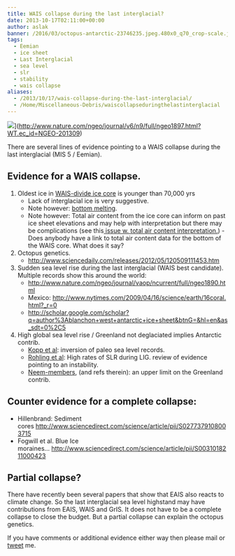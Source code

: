 ```yaml
---
title: WAIS collapse during the last interglacial?
date: 2013-10-17T02:11:00+00:00
author: aslak
banner: /2016/03/octopus-antarctic-23746235.jpeg.480x0_q70_crop-scale.jpg
tags:
  - Eemian
  - ice sheet
  - Last Interglacial
  - sea level
  - slr
  - stability
  - wais collapse
aliases:
  - /2013/10/17/wais-collapse-during-the-last-interglacial/
  - /Home/Miscellaneous-Debris/waiscollapseduringthelastinterglacial
---
```

![](/2016/02/ngeo1897-f1.jpg)](http://www.nature.com/ngeo/journal/v6/n9/full/ngeo1897.html?WT.ec_id=NGEO-201309)
  
There are several lines of evidence pointing to a WAIS collapse during the last interglacial (MIS 5 / Eemian).

## Evidence for a WAIS collapse.

  1. Oldest ice in [WAIS-divide ice core](http://antarcticsun.usap.gov/science/contenthandler.cfm?id=2501) is younger than 70,000 yrs 
      * Lack of interglacial ice is very suggestive.
      * Note however: [bottom melting](http://instaar.colorado.edu/research/projects/wais-divide-ice-coring/).
      * Note however: Total air content from the ice core can inform on past ice sheet elevations and may help with interpretation but there may be complications (see this[ issue w. total air content interpretation.](http://www.ipics2012.org/cariboost_files/IPICS_Abrupt_Climate_variability.pdf)) - Does anybody have a link to total air content data for the bottom of the WAIS core. What does it say?
  2. Octopus genetics. 
      * <http://www.sciencedaily.com/releases/2012/05/120509111453.htm>
  3. Sudden sea level rise during the last interglacial (WAIS best candidate). Multiple records show this around the world: 
      * <http://www.nature.com/ngeo/journal/vaop/ncurrent/full/ngeo1890.html>
      * Mexico: <http://www.nytimes.com/2009/04/16/science/earth/16coral.html?_r=0>
      * <http://scholar.google.com/scholar?q=author%3Ablanchon+west+antarctic+ice+sheet&btnG=&hl=en&as_sdt=0%2C5>
  4. High global sea level rise / Greenland not deglaciated implies Antarctic contrib. 
      * [Kopp et al](http://www.nature.com/nature/journal/v462/n7275/abs/nature08686.html): inversion of paleo sea level records.
      * [Rohling et al](http://www.nature.com/ngeo/journal/v1/n1/full/ngeo.2007.28.html): High rates of SLR during LIG. review of evidence pointing to an instability.
      * [Neem-members](/Home/PDFs/Announcements/eemianinterglacialreconstructedfromgreenlandfoldedneemicecorestrata), (and refs therein): an upper limit on the Greenland contrib.

## Counter evidence for a complete collapse:

  * Hillenbrand: Sediment cores <http://www.sciencedirect.com/science/article/pii/S0277379108003715>
  * Fogwill et al. Blue Ice moraines... <http://www.sciencedirect.com/science/article/pii/S0031018211000423>

## Partial collapse?

There have recently been several papers that show that EAIS also reacts to climate change. So the last interglacial sea level highstand may have contributions from EAIS, WAIS and GrIS. It does not have to be a complete collapse to close the budget. But a partial collapse can explain the octopus genetics.
  
If you have comments or additional evidence either way then please mail or [tweet](https://twitter.com/intent/tweet?text=@agrinsted&hashtags=WAISLIG) me.
